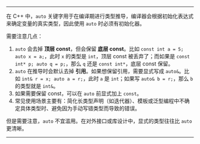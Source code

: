 
---

在 C++ 中，`auto` 关键字用于在编译期进行类型推导，编译器会根据初始化表达式来确定变量的真实类型，因此使用 `auto` 时必须有初始化器。

需要注意几点：

1. `auto` 会去掉 **顶层 const**，但会保留 **底层 const**。比如 `const int a = 5; auto x = a;`，此时 `x` 的类型是 `int`，顶层 const 被丢弃了；而如果是 `const int* p; auto q = p;`，那么 `q` 还是 `const int*`，底层 const 保留。
2. `auto` 在推导时会默认去掉 **引用**。如果想保留引用，需要显式写成 `auto&`。比如 `int& r = x; auto a = r;`，此时 `a` 是 `int`；如果写 `auto& b = r;`，那么 `b` 的类型就是 `int&`。
3. 如果需要保留 const，可以在 `auto` 前显式加上 `const`。
4. 常见使用场景主要有：简化长类型声明（如迭代器）、模板或泛型编程中不确定具体类型时、避免因为手动写错类型而导致的错误。

但是需要注意，`auto` 不宜滥用。在对外接口或库设计中，显式的类型往往比 `auto` 更清晰。

---